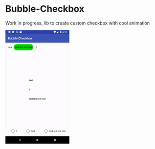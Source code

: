 # Bubble-Checkbox
Work in progress, lib to create custom checkbox with cool animation

<img width="200" alt="example" src="example.gif"/>